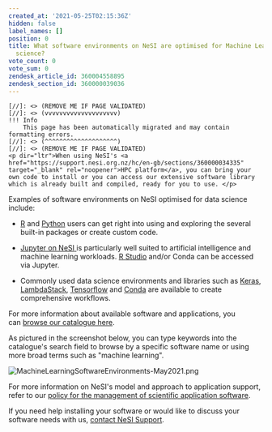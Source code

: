 ```yaml
---
created_at: '2021-05-25T02:15:36Z'
hidden: false
label_names: []
position: 0
title: What software environments on NeSI are optimised for Machine Learning and data
  science?
vote_count: 0
vote_sum: 0
zendesk_article_id: 360004558895
zendesk_section_id: 360000039036
---
```



    [//]: <> (REMOVE ME IF PAGE VALIDATED)
    [//]: <> (vvvvvvvvvvvvvvvvvvvv)
    !!! Info
        This page has been automatically migrated and may contain formatting errors.
    [//]: <> (^^^^^^^^^^^^^^^^^^^^)
    [//]: <> (REMOVE ME IF PAGE VALIDATED)
    <p dir="ltr">When using NeSI's <a href="https://support.nesi.org.nz/hc/en-gb/sections/360000034335" target="_blank" rel="noopener">HPC platform</a>, you can bring your own code to install or you can access our extensive software library which is already built and compiled, ready for you to use. </p>
<p dir="ltr">Examples of software environments on NeSI optimised for data science include:</p>
<ul>
<li dir="ltr" aria-level="1">
<p dir="ltr"><a href="https://support.nesi.org.nz/hc/en-gb/articles/209338087-R">R</a><span> </span>and<span> </span><a href="https://support.nesi.org.nz/hc/en-gb/articles/360000990436">Python</a><span> </span>users can get right into using and exploring the several built-in packages or create custom code.</p>
</li>
<li dir="ltr" aria-level="1">
<p dir="ltr"><a href="https://support.nesi.org.nz/hc/en-gb/articles/360001555615-Jupyter-on-NeSI">Jupyter on NeSI<span> </span></a>is particularly well suited to artificial intelligence and machine learning workloads. <a href="https://support.nesi.org.nz/hc/en-gb/articles/360004337836" target="_self">R Studio</a> and/or Conda can be accessed via Jupyter.</p>
</li>
<li dir="ltr" aria-level="1">
<p dir="ltr"><span>Commonly used data science environments and libraries such as </span><a class="c-link" href="https://support.nesi.org.nz/hc/en-gb/articles/360001075936-Keras" target="_blank" rel="noopener noreferrer" data-stringify-link="https://support.nesi.org.nz/hc/en-gb/articles/360001075936-Keras" data-sk="tooltip_parent">Keras</a><span>, </span><a href="https://support.nesi.org.nz/hc/en-gb/articles/360002558216-Lambda-Stack" target="_self"><span>LambdaStack</span></a><span>, </span><a class="c-link" href="https://support.nesi.org.nz/hc/en-gb/articles/360000990436" target="_blank" rel="noopener noreferrer" data-stringify-link="https://support.nesi.org.nz/hc/en-gb/articles/360000990436" data-sk="tooltip_parent">Tensorflow</a><span> and </span><a class="c-link" href="https://docs.conda.io/en/latest/" target="_blank" rel="noopener noreferrer" data-stringify-link="https://docs.conda.io/en/latest/" data-sk="tooltip_parent">Conda</a><span> are available</span> to create comprehensive workflows.</p>
</li>
</ul>
<p dir="ltr">For more information about available software and applications, you can<span> </span><a href="https://support.nesi.org.nz/hc/en-gb/sections/360000040076">browse our catalogue here</a>.</p>
<p dir="ltr">As pictured in the screenshot below, you can type keywords into the catalogue's search field to browse by a specific software name or using more broad terms such as "machine learning". </p>
<p dir="ltr"><img src="https://support.nesi.org.nz/hc/article_attachments/360007479935/MachineLearningSoftwareEnvironments-May2021.png" alt="MachineLearningSoftwareEnvironments-May2021.png"></p>
<p dir="ltr">For more information on NeSI's model and approach to application support, refer to our <a href="https://support.nesi.org.nz/hc/en-gb/articles/360000170355" target="_blank" rel="noopener">policy for the management of scientific application software</a>. </p>
<p dir="ltr">If you need help installing your software or would like to discuss your software needs with us, <a href="https://support.nesi.org.nz/hc/en-gb/requests/new" target="_self">contact NeSI Support</a>.</p>